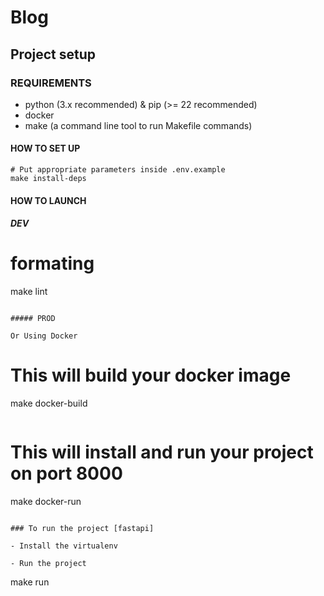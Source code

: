 # Blog

## Project setup

### REQUIREMENTS

- python (3.x recommended) & pip (>= 22 recommended)
- docker
- make (a command line tool to run Makefile commands)

#### HOW TO SET UP

```
# Put appropriate parameters inside .env.example
make install-deps
```

#### HOW TO LAUNCH

##### DEV

# formating
make lint
```

##### PROD

Or Using Docker

```
# This will build your docker image
make docker-build
```

```
# This will install and run your project on port 8000
make docker-run
```

### To run the project [fastapi]

- Install the virtualenv

- Run the project
```
make run
```